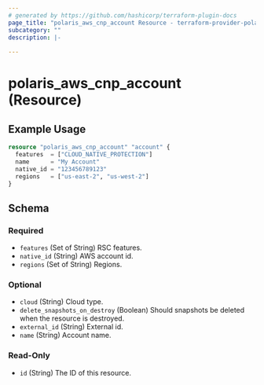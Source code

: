 ```yaml
---
# generated by https://github.com/hashicorp/terraform-plugin-docs
page_title: "polaris_aws_cnp_account Resource - terraform-provider-polaris"
subcategory: ""
description: |-
  
---
```


# polaris_aws_cnp_account (Resource)



## Example Usage

```terraform
resource "polaris_aws_cnp_account" "account" {
  features  = ["CLOUD_NATIVE_PROTECTION"]
  name      = "My Account"
  native_id = "123456789123"
  regions   = ["us-east-2", "us-west-2"]
}
```

<!-- schema generated by tfplugindocs -->
## Schema

### Required

- `features` (Set of String) RSC features.
- `native_id` (String) AWS account id.
- `regions` (Set of String) Regions.

### Optional

- `cloud` (String) Cloud type.
- `delete_snapshots_on_destroy` (Boolean) Should snapshots be deleted when the resource is destroyed.
- `external_id` (String) External id.
- `name` (String) Account name.

### Read-Only

- `id` (String) The ID of this resource.
